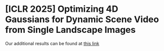 # [ICLR 2025] Optimizing 4D Gaussians for Dynamic Scene Video from Single Landscape Images

Our additional results can be found at [this link](https://gramnard.github.io/ICLR_3D_MOM/)
